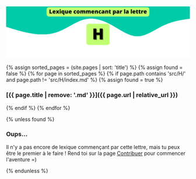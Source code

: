 ![H](../../assets/letters/H.png)

{% assign sorted_pages = (site.pages | sort: 'title') %}
{% assign found = false %}
{% for page in sorted_pages %}
{% if page.path contains 'src/H/' and page.path != 'src/H/index.md' %}
{% assign found = true %}
### [{{ page.title | remove: '.md' }}]({{ page.url | relative_url }})
{% endif %}
{% endfor %}

{% unless found %}
### Oups...

Il n'y a pas encore de lexique commençant par cette lettre, mais tu peux être le premier à le faire !
Rend toi sur la page [Contribuer](https://github.com/CryptoLexique/CryptoLexique/blob/main/.github/CONTRIBUTING.md) pour commencer l'aventure =)

{% endunless %}
